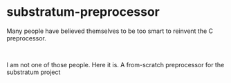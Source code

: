 # substratum-preprocessor
Many people have believed themselves to be too smart to reinvent the C preprocessor. 

<br>

I am not one of those people. Here it is. A from-scratch preprocessor for the substratum project
